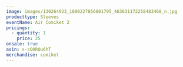 ```yaml
---
image: images/130264923_1800227856801795_463631172258483468_n.jpg
producttype: Sleeves
eventName: Air Comiket 2
pricings:
  - quantity: 1
    price: 25
onsale: true
asin: s-sQ0RQu6hT
merchandise: comiket
---
```

